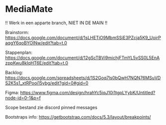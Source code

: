 # MediaMate

!! Werk in een apparte branch, NIET IN DE MAIN !!

Brainstorm: https://docs.google.com/document/d/1sLHETiO9MbmSSiE3PZcja5K9_UoirPaqgY6qoBYOlNw/edit?tab=t.0

Stappenplan: https://docs.google.com/document/d/12gScTBVi9michjFTmYL5vSS0L5EnAzppKwu8kIqHT6E/edit?tab=t.0

Backlog: https://docs.google.com/spreadsheets/d/1S2Goq7ls0bQwH7NQN76MSuVDS2K5s1_xtRPooi15ybg/edit?gid=0#gid=0

Figma: https://www.figma.com/design/hrahYc5iqJ10i1tgpLYybK/Untitled?node-id=0-1&p=f

Scope bestand zie discord pinned messages


Bootstraps info: https://getbootstrap.com/docs/5.3/layout/breakpoints/